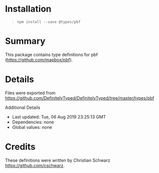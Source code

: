 # Installation
> `npm install --save @types/pbf`

# Summary
This package contains type definitions for pbf (https://github.com/mapbox/pbf).

# Details
Files were exported from https://github.com/DefinitelyTyped/DefinitelyTyped/tree/master/types/pbf

Additional Details
 * Last updated: Tue, 06 Aug 2019 23:25:13 GMT
 * Dependencies: none
 * Global values: none

# Credits
These definitions were written by Christian Schwarz <https://github.com/cschwarz>.
